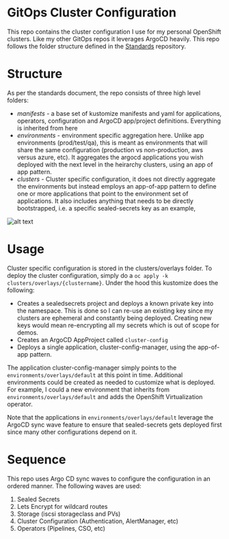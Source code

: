 # GitOps Cluster Configuration

This repo contains the cluster configuration I use for my personal OpenShift clusters. Like my other GitOps repos it leverages ArgoCD heavily. This repo follows the folder structure defined in the [Standards](https://github.com/gnunn-gitops/standards) repository.

# Structure

As per the standards document, the repo consists of three high level folders:

* _manifests_ - a base set of kustomize manifests and yaml for applications, operators, configuration and ArgoCD app/project definitions. Everything is inherited from here
* _environments_ - environment specific aggregation here. Unlike app environments (prod/test/qa), this is meant as environments that will share the same configuration (production vs non-production, aws versus azure, etc). It aggregates the argocd applications you wish deployed with the next level in the heirarchy clusters, using an app of app pattern.
* _clusters_ - Cluster specific configuration, it does not directly aggregate the environments but instead employs an app-of-app pattern to define one or more applications that point to the environment set of applications. It also includes anything that needs to be directly bootstrapped, i.e. a specific sealed-secrets key as an example,

![alt text](https://raw.githubusercontent.com/gnunn-gitops/cluster-config/master/docs/img/argocd.png)

# Usage

Cluster specific configuration is stored in the clusters/overlays folder. To deploy the cluster configuration, simply do a ```oc apply -k clusters/overlays/{clustername}```. Under the hood this kustomize does the following:

* Creates a sealedsecrets project and deploys a known private key into the namespace. This is done so I can re-use an existing key since my clusters are ephemeral and constantly being deployed. Creating new keys would mean re-encrypting all my secrets which is out of scope for demos.
* Creates an ArgoCD AppProject called ```cluster-config```
* Deploys a single application, cluster-config-manager, using the app-of-app pattern.

The application cluster-config-manager simply points to the ```environments/overlays/default``` at this point in time. Additional environments could be created as needed to customize what is deployed. For example, I could a new environment that inherits from ```environments/overlays/default``` and adds the OpenShift Virtualization operator.

Note that the applications in ```environments/overlays/default``` leverage the ArgoCD sync wave feature to ensure that sealed-secrets gets deployed first since many other configurations depend on it.

# Sequence

This repo uses Argo CD sync waves to configure the configuration in an ordered manner. The following waves are used:

1. Sealed Secrets
2. Lets Encrypt for wildcard routes
3. Storage (iscsi storageclass and PVs)
11. Cluster Configuration (Authentication, AlertManager, etc)
21. Operators (Pipelines, CSO, etc)